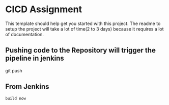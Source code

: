 # CICD Assignment

This template should help get you started with this project.
The readme to setup the project will take a lot of time(2 to 3 days) because it requires a lot of documentation.

## Pushing code to the Repository will trigger the pipeline in jenkins

git push

## From Jenkins

```sh
build now
```

